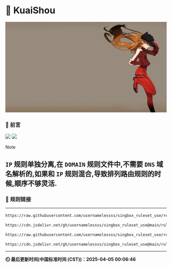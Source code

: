 
# 🧸 KuaiShou
![](https://raw.githubusercontent.com/usernamelessss/picture-bed/main/images/202504042256831.jpg)
### 📣 前言
![](https://shields.io/badge/-移除重复规则-ff69b4) ![](https://shields.io/badge/-IP&nbsp;规则单独存放不与&nbsp;DOMAIN&nbsp;等混合-green)
> [!NOTE]
**`IP` 规则单独分离,在 `DOMAIN` 规则文件中,不需要 `DNS` 域名解析的,如果和 `IP` 规则混合,导致排列路由规则的时候,顺序不够灵活.**
---

###  🔗 规则链接
---

```url
https://raw.githubusercontent.com/usernamelessss/singbox_ruleset_use/refs/heads/main/rule/KuaiShou/KuaiShou_No_IP.json
```

```url
https://cdn.jsdelivr.net/gh/usernamelessss/singbox_ruleset_use@main/rule/KuaiShou/KuaiShou_No_IP.json
```

```url
https://raw.githubusercontent.com/usernamelessss/singbox_ruleset_use/refs/heads/main/rule/KuaiShou/KuaiShou_No_IP.srs
```

```url
https://cdn.jsdelivr.net/gh/usernamelessss/singbox_ruleset_use@main/rule/KuaiShou/KuaiShou_No_IP.srs
```

---
**⏲️ 最后更新时间(中国标准时间 (CST))：2025-04-05 00:06:46**